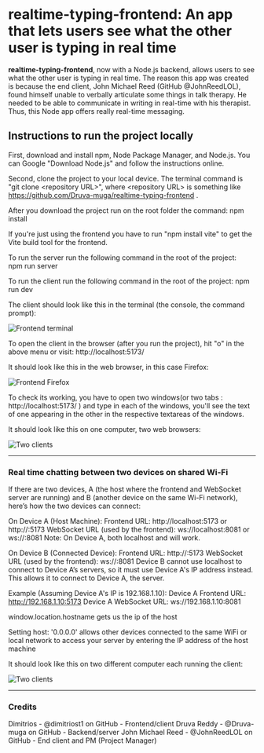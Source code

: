 # realtime-typing-frontend: An app that lets users see what the other user is typing in real time

**realtime-typing-frontend**, now with a Node.js backend, allows users to see what the other user is typing in real time. The reason this app was created is because the end client, John Michael Reed (GitHub @JohnReedLOL), found himself unable to verbally articulate some things in talk therapy. He needed to be able to communicate in writing in real-time with his therapist. Thus, this Node app offers really real-time messaging.

## Instructions to run the project locally

First, download and install npm, Node Package Manager, and Node.js. You can Google "Download Node.js" and follow the instructions online.

Second, clone the project to your local device. The terminal command is "git clone \<repository URL\>", where \<repository URL\> is something like https://github.com/Druva-muga/realtime-typing-frontend .

After you download the project run on the root folder the command:
npm install

If you're just using the frontend you have to run "npm install vite" to get the Vite build tool for the frontend.

To run the server run the following command in the root of the project:  
npm run server  

To run the client run the following command in the root of the project:
npm run dev

The client should look like this in the terminal (the console, the command prompt): 

![Frontend terminal](https://i.imgur.com/ZLXqjLk.png)

To open the client in the browser (after you run the project), hit "o" in the above menu or visit:
http://localhost:5173/

It should look like this in the web browser, in this case Firefox: 

![Frontend Firefox](https://i.imgur.com/vyKpB1M.png)

To check its working, you have to open two windows(or two tabs : http://localhost:5173/ ) and type in each of the windows, you'll see the text of one appearing in the other in the respective textareas of the windows.

It should look like this on one computer, two web browsers: 

![Two clients](https://i.imgur.com/VLOZByj.png)

----------------------------------------------------

### Real time chatting between two devices on shared Wi-Fi

If there are two devices, A (the host where the frontend and WebSocket server are running) and B (another device on the same Wi-Fi network), here’s how the two devices can connect:

On Device A (Host Machine):
Frontend URL: http://localhost:5173 or http://<DeviceA-IP>:5173
WebSocket URL (used by the frontend): ws://localhost:8081 or ws://<DeviceA-IP>:8081
Note: On Device A, both localhost and <DeviceA-IP> will work.

On Device B (Connected Device):
Frontend URL: http://<DeviceA-IP>:5173
WebSocket URL (used by the frontend): ws://<DeviceA-IP>:8081
Device B cannot use localhost to connect to Device A’s servers, so it must use Device A's IP address instead. This allows it to connect to Device A, the server.

Example (Assuming Device A's IP is 192.168.1.10):
Device A Frontend URL: http://192.168.1.10:5173
Device A WebSocket URL: ws://192.168.1.10:8081

window.location.hostname gets us the ip of the host

Setting host: '0.0.0.0' allows other devices connected to the same WiFi or local network to access your server by entering the IP address of the host machine 

It should look like this on two different computer each running the client: 

![Two clients](https://i.imgur.com/4VOsF1a.jpeg) 

----------------------------------------------------

### Credits

Dimitrios - @dimitriost1 on GitHub - Frontend/client
Druva Reddy - @Druva-muga  on GitHub - Backend/server
John Michael Reed - @JohnReedLOL on GitHub - End client and PM (Project Manager)
